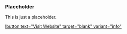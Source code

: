 ### Placeholder

This is just a placeholder.

[!button text="Visit Website" target="blank" variant="info"](https://google.com)